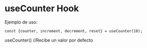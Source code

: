 # useCounter Hook


Ejemplo de uso:
```
const {counter, increment, decrement, reset} = useCounter(10);
```

useCounter() //Recibe un valor por defecto